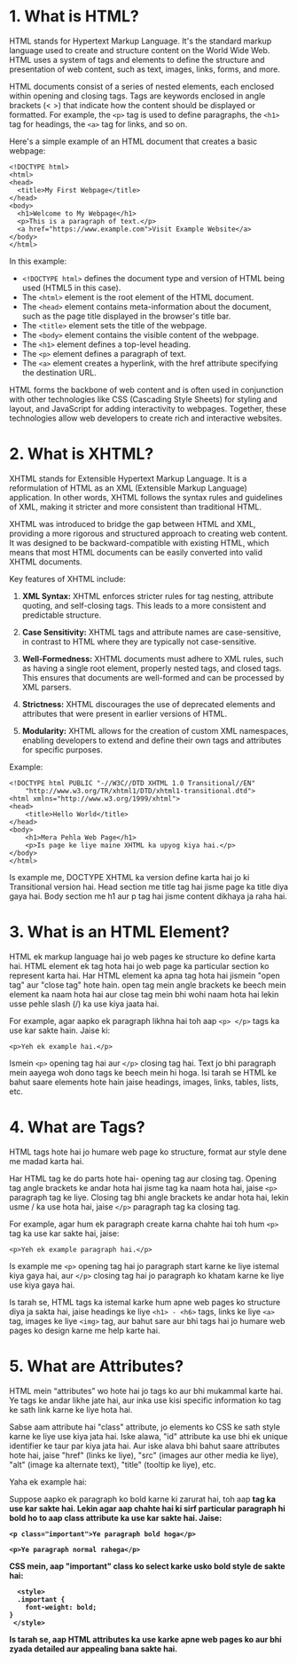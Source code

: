 # 1. What is HTML?
HTML stands for Hypertext Markup Language. It's the standard markup language used to create and structure content on the World Wide Web. HTML uses a system of tags and elements to define the structure and presentation of web content, such as text, images, links, forms, and more.

HTML documents consist of a series of nested elements, each enclosed within opening and closing tags. Tags are keywords enclosed in angle brackets (< >) that indicate how the content should be displayed or formatted. For example, the `<p>` tag is used to define paragraphs, the `<h1>` tag for headings, the `<a>` tag for links, and so on.

Here's a simple example of an HTML document that creates a basic webpage:

```
<!DOCTYPE html>
<html>
<head>
  <title>My First Webpage</title>
</head>
<body>
  <h1>Welcome to My Webpage</h1>
  <p>This is a paragraph of text.</p>
  <a href="https://www.example.com">Visit Example Website</a>
</body>
</html>
```
In this example:

* `<!DOCTYPE html>` defines the document type and version of HTML being used (HTML5 in this case).
* The `<html>` element is the root element of the HTML document.
* The `<head>` element contains meta-information about the document, such as the page title displayed in the browser's title bar.
* The `<title>` element sets the title of the webpage.
* The `<body>` element contains the visible content of the webpage.
* The `<h1>` element defines a top-level heading.
* The `<p>` element defines a paragraph of text.
* The `<a>` element creates a hyperlink, with the href attribute specifying the destination URL.


HTML forms the backbone of web content and is often used in conjunction with other technologies like CSS (Cascading Style Sheets) for styling and layout, and JavaScript for adding interactivity to webpages. Together, these technologies allow web developers to create rich and interactive websites.



# 2. What is XHTML?
XHTML stands for Extensible Hypertext Markup Language. It is a reformulation of HTML as an XML (Extensible Markup Language) application. In other words, XHTML follows the syntax rules and guidelines of XML, making it stricter and more consistent than traditional HTML.

XHTML was introduced to bridge the gap between HTML and XML, providing a more rigorous and structured approach to creating web content. It was designed to be backward-compatible with existing HTML, which means that most HTML documents can be easily converted into valid XHTML documents.

Key features of XHTML include:

1. **XML Syntax:** XHTML enforces stricter rules for tag nesting, attribute quoting, and self-closing tags. This leads to a more consistent and predictable structure.

1. **Case Sensitivity:** XHTML tags and attribute names are case-sensitive, in contrast to HTML where they are typically not case-sensitive.

1. **Well-Formedness:** XHTML documents must adhere to XML rules, such as having a single root element, properly nested tags, and closed tags. This ensures that documents are well-formed and can be processed by XML parsers.

1. **Strictness:** XHTML discourages the use of deprecated elements and attributes that were present in earlier versions of HTML.

1. **Modularity:** XHTML allows for the creation of custom XML namespaces, enabling developers to extend and define their own tags and attributes for specific purposes.

Example:
```
<!DOCTYPE html PUBLIC "-//W3C//DTD XHTML 1.0 Transitional//EN"
    "http://www.w3.org/TR/xhtml1/DTD/xhtml1-transitional.dtd">
<html xmlns="http://www.w3.org/1999/xhtml">
<head>
    <title>Hello World</title>
</head>
<body>
    <h1>Mera Pehla Web Page</h1>
    <p>Is page ke liye maine XHTML ka upyog kiya hai.</p>
</body>
</html>
```
Is example me, DOCTYPE XHTML ka version define karta hai jo ki Transitional version hai. Head section me title tag hai jisme page ka title diya gaya hai. Body section me h1 aur p tag hai jisme content dikhaya ja raha hai.

# 3. What is an HTML Element?

HTML ek markup language hai jo web pages ke structure ko define karta hai. HTML element ek tag hota hai jo web page ka particular section ko represent karta hai.
Har HTML element ka apna tag hota hai jismein "open tag" aur "close tag" hote hain. open tag mein angle brackets ke beech mein element ka naam hota hai aur 
close tag mein bhi wohi naam hota hai lekin usse pehle slash (/) ka use kiya jaata hai.

For example, agar aapko ek paragraph likhna hai toh aap ```<p> </p>``` tags ka use kar sakte hain. Jaise ki:
```
<p>Yeh ek example hai.</p>
```
Ismein ```<p>``` opening tag hai aur ```</p>``` closing tag hai. Text jo bhi paragraph mein aayega woh dono tags ke beech mein hi hoga. 
Isi tarah se HTML ke bahut saare elements hote hain jaise headings, images, links, tables, lists, etc.


# 4. What are Tags?

HTML tags hote hai jo humare web page ko structure, format aur style dene me madad karta hai.

Har HTML tag ke do parts hote hai- opening tag aur closing tag. Opening tag angle brackets ke andar hota hai jisme tag ka naam hota hai, jaise 
```<p>``` paragraph tag ke liye. Closing tag bhi angle brackets ke andar hota hai, lekin usme / ka use hota hai, jaise ```</p>``` paragraph tag ka closing tag.

For example, agar hum ek paragraph create karna chahte hai toh hum ```<p>``` tag ka use kar sakte hai, jaise:

```<p>Yeh ek example paragraph hai.</p>```

Is example me ```<p>``` opening tag hai jo paragraph start karne ke liye istemal kiya gaya hai, aur ```</p>``` closing tag hai jo paragraph ko khatam karne ke 
liye use kiya gaya hai.

Is tarah se, HTML tags ka istemal karke hum apne web pages ko structure diya ja sakta hai, 
jaise headings ke liye ```<h1> - <h6>``` tags, links ke liye ```<a>``` tag, images ke liye ```<img>``` tag, aur bahut sare aur bhi tags hai jo humare
web pages ko design karne me help karte hai.
# 5. What are Attributes?

HTML mein “attributes” wo hote hai jo tags ko aur bhi mukammal karte hai. Ye tags ke andar likhe jate hai, aur inka use kisi 
specific information ko tag ke sath link karne ke liye hota hai.

Sabse aam attribute hai "class" attribute, jo elements ko CSS ke sath style karne ke liye use kiya jata hai. Iske alawa, 
"id" attribute ka use bhi ek unique identifier ke taur par kiya jata hai. Aur iske alava bhi bahut saare attributes hote hai, 
jaise "href" (links ke liye), "src" (images aur other media ke liye), "alt" (image ka alternate text), "title" (tooltip ke liye), etc.

Yaha ek example hai: 

Suppose aapko ek paragraph ko bold karne ki zarurat hai, toh aap <strong> tag ka use kar sakte hai. Lekin agar aap chahte hai ki 
  sirf particular paragraph hi bold ho to aap class attribute ka use kar sakte hai. Jaise:

```<p class="important">Ye paragraph bold hoga</p>```
  
```<p>Ye paragraph normal rahega</p>```

CSS mein, aap "important" class ko select karke usko bold style de sakte hai:

```
  <style>
  .important {
    font-weight: bold;
}
 </style>
```

Is tarah se, aap HTML attributes ka use karke apne web pages ko aur bhi zyada detailed aur appealing bana sakte hai.